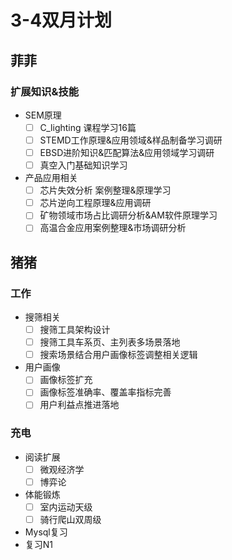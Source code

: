 # 3-4双月计划

## 菲菲

### 扩展知识&技能

- SEM原理
  - [ ] C_lighting 课程学习16篇
  - [ ] STEMD工作原理&应用领域&样品制备学习调研
  - [ ] EBSD进阶知识&匹配算法&应用领域学习调研
  - [ ] 真空入门基础知识学习
- 产品应用相关
  - [ ] 芯片失效分析 案例整理&原理学习
  - [ ] 芯片逆向工程原理&应用调研
  - [ ] 矿物领域市场占比调研分析&AM软件原理学习
  - [ ] 高温合金应用案例整理&市场调研分析

## 猪猪

### 工作

- 搜筛相关
  - [ ] 搜筛工具架构设计
  - [ ] 搜筛工具车系页、主列表多场景落地
  - [ ] 搜索场景结合用户画像标签调整相关逻辑
- 用户画像
  - [ ] 画像标签扩充
  - [ ] 画像标签准确率、覆盖率指标完善
  - [ ] 用户利益点推进落地

### 充电

- 阅读扩展
  - [ ] 微观经济学
  - [ ] 博弈论
- 体能锻炼
  - [ ] 室内运动天级
  - [ ] 骑行爬山双周级
- Mysql复习
- 复习N1